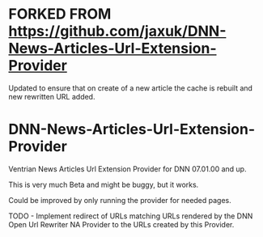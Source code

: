 # FORKED FROM https://github.com/jaxuk/DNN-News-Articles-Url-Extension-Provider
Updated to ensure that on create of a new article the cache is rebuilt and new rewritten URL added.


# DNN-News-Articles-Url-Extension-Provider
Ventrian News Articles Url Extension Provider for DNN 07.01.00 and up. 

This is very much Beta and might be buggy, but it works.

Could be improved by only running the provider for needed pages.

TODO - Implement redirect of URLs matching URLs rendered by the DNN Open Url Rewriter NA Provider to the URLs created by this Provider. 
